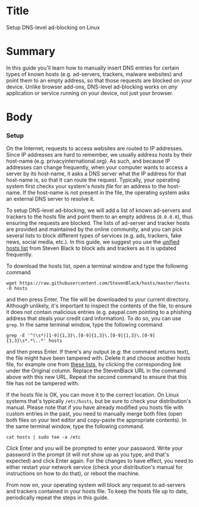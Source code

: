# Title #
Setup DNS-level ad-blocking on Linux

# Summary #
In this guide you'll learn how to manually insert DNS entries for certain types of known hosts (e.g. ad-servers, trackers, malware websites) and point them to an empty address, so that those requests are blocked on your device. Unlike browser add-ons, DNS-level ad-blocking works on *any* application or service running on your device, not just your browser. 

# Body #

### Setup ###
On the Internet, requests to access websites are routed to IP addresses. Since IP addresses are hard to remember, we usually address hosts by their host-name (e.g. privacyinternational.org). As such, and because IP addresses can change frequently, when your computer wants to access a server by its host-name, it asks a DNS server what the IP address for that host-name is, so that it can route the request. Typically, your operating system first checks your system's *hosts file* for an address to the host-name. If the host-name is not present in the file, the operating system asks an external DNS server to resolve it.

To setup DNS-level ad-blocking, we will add a list of known ad-servers and trackers to the hosts file and point them to an empty address (`0.0.0.0`), thus ensuring the requests are blocked. The lists of ad-server and tracker hosts are provided and maintained by the online community, and you can pick several lists to block different types of services (e.g. ads, trackers, fake news, social media, etc.). In this guide, we suggest you use the [unified hosts list][1] from Steven Black to block ads and trackers as it is updated frequently.

To download the hosts list, open a terminal window and type the following command

```wget https://raw.githubusercontent.com/StevenBlack/hosts/master/hosts -O hosts ```

and then press Enter. The file will be downloaded to your current directory. Although unlikely, it's important to inspect the contents of the file, to ensure it does not contain malicious entries (e.g. paypal.com pointing to a phishing address that steals your credit card information). To do so, you can use `grep`. In the same terminal window, type the following command

```grep -E '^(\s*)[1-9]{1,3}\.[0-9]{1,3}\.[0-9]{1,3}\.[0-9]{1,3}\s*.*\..*' hosts ```

and then press Enter. If there's any output (e.g: the command returns text), the file might have been tampered with. Delete it and choose another hosts file, for example one from [these lists](2), by clicking the corresponding link under the Original column. Replace the StevenBlack URL in the command above with this new URL. Repeat the second command to ensure that this file has not be tampered with.

If the hosts file is OK, you can move it to the correct location. On Linux systems that's typically `/etc/hosts`, but be sure to check your distribution's manual. Please note that if you have already modified you hosts file with custom entries in the past, you need to manually merge both files (open both files on your text editor and copy-paste the appropriate contents). In the same terminal window, type the following command.

```cat hosts | sudo tee -a /etc ```

Click Enter and you will be prompted to enter your password. Write your password in the prompt (it will not show up as you type, and that's expected) and click Enter again. For the changes to have effect, you need to either restart your network service (check your distribution's manual for instructions on how to do that), or reboot the machine.

From now on, your operating system will block any request to ad-servers and trackers contained in your hosts file. To keep the hosts file up to date, periodically repeat the steps in this guide.

[1]: https://raw.githubusercontent.com/StevenBlack/hosts/master/hosts
[2]: https://github.com/blocklistproject/Lists#lists